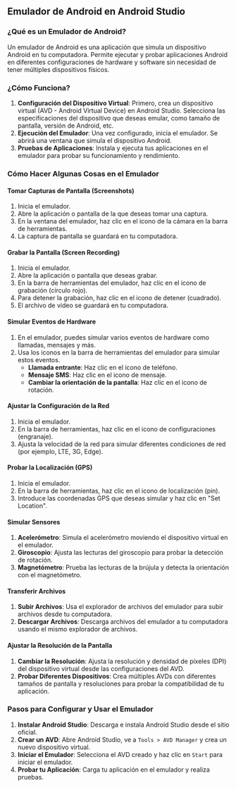 ## Emulador de Android en Android Studio

### ¿Qué es un Emulador de Android?
Un emulador de Android es una aplicación que simula un dispositivo Android en tu computadora. Permite ejecutar y probar aplicaciones Android en diferentes configuraciones de hardware y software sin necesidad de tener múltiples dispositivos físicos.

### ¿Cómo Funciona?
1. **Configuración del Dispositivo Virtual**: Primero, crea un dispositivo virtual (AVD - Android Virtual Device) en Android Studio. Selecciona las especificaciones del dispositivo que deseas emular, como tamaño de pantalla, versión de Android, etc.
2. **Ejecución del Emulador**: Una vez configurado, inicia el emulador. Se abrirá una ventana que simula el dispositivo Android.
3. **Pruebas de Aplicaciones**: Instala y ejecuta tus aplicaciones en el emulador para probar su funcionamiento y rendimiento.

### Cómo Hacer Algunas Cosas en el Emulador

#### Tomar Capturas de Pantalla (Screenshots)
1. Inicia el emulador.
2. Abre la aplicación o pantalla de la que deseas tomar una captura.
3. En la ventana del emulador, haz clic en el icono de la cámara en la barra de herramientas.
4. La captura de pantalla se guardará en tu computadora.

#### Grabar la Pantalla (Screen Recording)
1. Inicia el emulador.
2. Abre la aplicación o pantalla que deseas grabar.
3. En la barra de herramientas del emulador, haz clic en el icono de grabación (círculo rojo).
4. Para detener la grabación, haz clic en el icono de detener (cuadrado).
5. El archivo de video se guardará en tu computadora.

#### Simular Eventos de Hardware
1. En el emulador, puedes simular varios eventos de hardware como llamadas, mensajes y más.
2. Usa los iconos en la barra de herramientas del emulador para simular estos eventos.
   - **Llamada entrante**: Haz clic en el icono de teléfono.
   - **Mensaje SMS**: Haz clic en el icono de mensaje.
   - **Cambiar la orientación de la pantalla**: Haz clic en el icono de rotación.

#### Ajustar la Configuración de la Red
1. Inicia el emulador.
2. En la barra de herramientas, haz clic en el icono de configuraciones (engranaje).
3. Ajusta la velocidad de la red para simular diferentes condiciones de red (por ejemplo, LTE, 3G, Edge).

#### Probar la Localización (GPS)
1. Inicia el emulador.
2. En la barra de herramientas, haz clic en el icono de localización (pin).
3. Introduce las coordenadas GPS que deseas simular y haz clic en "Set Location".

#### Simular Sensores
1. **Acelerómetro**: Simula el acelerómetro moviendo el dispositivo virtual en el emulador.
2. **Giroscopio**: Ajusta las lecturas del giroscopio para probar la detección de rotación.
3. **Magnetómetro**: Prueba las lecturas de la brújula y detecta la orientación con el magnetómetro.

#### Transferir Archivos
1. **Subir Archivos**: Usa el explorador de archivos del emulador para subir archivos desde tu computadora.
2. **Descargar Archivos**: Descarga archivos del emulador a tu computadora usando el mismo explorador de archivos.

#### Ajustar la Resolución de la Pantalla
1. **Cambiar la Resolución**: Ajusta la resolución y densidad de píxeles (DPI) del dispositivo virtual desde las configuraciones del AVD.
2. **Probar Diferentes Dispositivos**: Crea múltiples AVDs con diferentes tamaños de pantalla y resoluciones para probar la compatibilidad de tu aplicación.

### Pasos para Configurar y Usar el Emulador
1. **Instalar Android Studio**: Descarga e instala Android Studio desde el sitio oficial.
2. **Crear un AVD**: Abre Android Studio, ve a `Tools > AVD Manager` y crea un nuevo dispositivo virtual.
3. **Iniciar el Emulador**: Selecciona el AVD creado y haz clic en `Start` para iniciar el emulador.
4. **Probar tu Aplicación**: Carga tu aplicación en el emulador y realiza pruebas.


